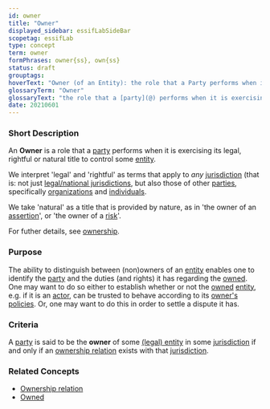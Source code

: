 ```yaml
---
id: owner
title: "Owner"
displayed_sidebar: essifLabSideBar
scopetag: essifLab
type: concept
term: owner
formPhrases: owner{ss}, own{ss}
status: draft
grouptags:
hoverText: "Owner (of an Entity): the role that a Party performs when it is exercising its legal, rightful or natural title to control that Entity."
glossaryTerm: "Owner"
glossaryText: "the role that a [party](@) performs when it is exercising its legal, rightful or natural title to control that [entity](@)."
date: 20210601
---
```


### Short Description
<!--REQUIRED--in 1-3 sentences that describe the concept to a layperson with reasonable accuracy.-->
An **Owner** is a role that a [party](@) performs when it is exercising its legal, rightful or natural title to control some [entity](@).

We interpret 'legal' and 'rightful' as terms that apply to _any_ [jurisdiction](@) (that is: not just [legal/national jurisdictions](legal-jurisdiction@), but also those of other [parties](@), specifically [organizations](@) and [individuals](human-being@).

We take 'natural' as a title that is provided by nature, as in 'the owner of an [assertion](@)', or 'the owner of a [risk](@)'.

For futher details, see [ownership](@).

### Purpose
The ability to distinguish between (non)owners of an [entity](@) enables one to identify the [party](@) and the duties (and rights) it has regarding the [owned](@). One may want to do so either to establish whether or not the [owned](@) [entity](@), e.g. if it is an [actor](@), can be trusted to behave according to its [owner's](@) [policies](@). Or, one may want to do this in order to settle a dispute it has.

### Criteria
A [party](@) is said to be the **owner** of some [(legal) entity](legal-entity@) in some [jurisdiction](@) if and only if an [ownership relation](ownership@) exists with that [jurisdiction](@).

### Related Concepts
- [Ownership relation](ownership@)
- [Owned](@)
